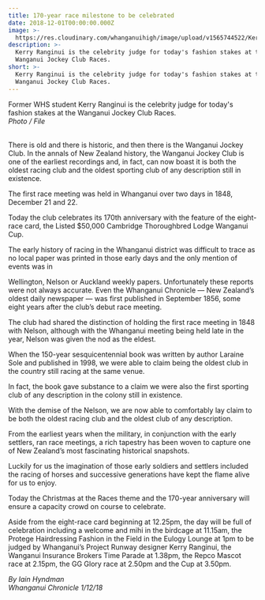 ```yaml
---
title: 170-year race milestone to be celebrated
date: 2018-12-01T00:00:00.000Z
image: >-
  https://res.cloudinary.com/whanganuihigh/image/upload/v1565744522/Kerry-Ranginui-1-dec.jpg
description: >-
  Kerry Ranginui is the celebrity judge for today's fashion stakes at the
  Wanganui Jockey Club Races.
short: >-
  Kerry Ranginui is the celebrity judge for today's fashion stakes at the
  Wanganui Jockey Club Races.
---
```


<p>Former WHS student Kerry Ranginui is the celebrity judge for today's fashion stakes at the Wanganui Jockey Club Races.<br /><em>Photo / File<br /><br /></em></p>


There is old and there is historic, and then there is the Wanganui Jockey Club. In the annals of New Zealand history, the Wanganui Jockey Club is one of the earliest recordings and, in fact, can now boast it is both the oldest racing club and the oldest sporting club of any description still in existence.

The first race meeting was held in Whanganui over two days in 1848, December 21 and 22.

Today the club celebrates its 170th anniversary with the feature of the eight-race card, the Listed $50,000 Cambridge Thoroughbred Lodge Wanganui Cup.

The early history of racing in the Whanganui district was difficult to trace as no local paper was printed in those early days and the only mention of events was in

Wellington, Nelson or Auckland weekly papers. Unfortunately these reports were not always accurate. Even the Whanganui Chronicle — New Zealand’s oldest daily newspaper — was first published in September 1856, some eight years after the club’s debut race meeting.

The club had shared the distinction of holding the first race meeting in 1848 with Nelson, although with the Whanganui meeting being held late in the year, Nelson was given the nod as the eldest.

When the 150-year sesquicentennial book was written by author Laraine Sole and published in 1998, we were able to claim being the oldest club in the country still racing at the same venue.

In fact, the book gave substance to a claim we were also the first sporting club of any description in the colony still in existence.

With the demise of the Nelson, we are now able to comfortably lay claim to be both the oldest racing club and the oldest club of any description.

From the earliest years when the military, in conjunction with the early settlers, ran race meetings, a rich tapestry has been woven to capture one of New Zealand’s most fascinating historical snapshots.

Luckily for us the imagination of those early soldiers and settlers included the racing of horses and successive generations have kept the flame alive for us to enjoy.

Today the Christmas at the Races theme and the 170-year anniversary will ensure a capacity crowd on course to celebrate.

Aside from the eight-race card beginning at 12.25pm, the day will be full of celebration including a welcome and mihi in the birdcage at 11.15am, the Protege Hairdressing Fashion in the Field in the Eulogy Lounge at 1pm to be judged by Whanganui’s Project Runway designer Kerry Ranginui, the Wanganui Insurance Brokers Time Parade at 1.38pm, the Repco Mascot race at 2.15pm, the GG Glory race at 2.50pm and the Cup at 3.50pm.

<p><em>By Iain Hyndman</em><br /><em>Whanganui Chronicle 1/12/18</em></p>

